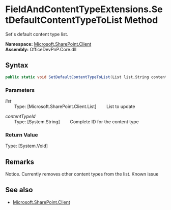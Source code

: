 # FieldAndContentTypeExtensions.SetDefaultContentTypeToList Method  
Set's default content type list.  

**Namespace:** [Microsoft.SharePoint.Client](Microsoft.SharePoint.Client.md)  
**Assembly:** OfficeDevPnP.Core.dll  
## Syntax
```C#
public static void SetDefaultContentTypeToList(List list,String contentTypeId)
```
### Parameters
*list*  
&emsp;&emsp;Type: [Microsoft.SharePoint.Client.List] 
&emsp;&emsp;List to update  
  
*contentTypeId*  
&emsp;&emsp;Type: [System.String] 
&emsp;&emsp;Complete ID for the content type  
  
### Return Value
Type: [System.Void]  

## Remarks 
Notice. Currently removes other content types from the list. Known issue
## See also
- [Microsoft.SharePoint.Client](Microsoft.SharePoint.Client.md)
